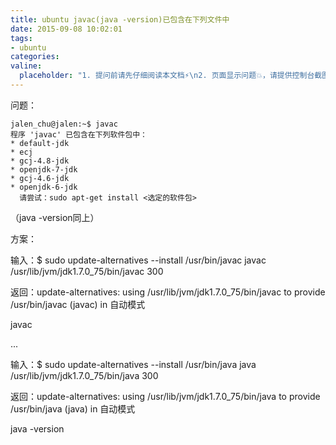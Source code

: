 ```yaml
---
title: ubuntu javac(java -version)已包含在下列文件中
date: 2015-09-08 10:02:01
tags:
- ubuntu
categories:
valine:
  placeholder: "1. 提问前请先仔细阅读本文档⚡\n2. 页面显示问题💥，请提供控制台截图📸或者您的测试网址\n3. 其他任何报错💣，请提供详细描述和截图📸，祝食用愉快💪"
---
```


问题：

```
jalen_chu@jalen:~$ javac
程序 'javac' 已包含在下列软件包中：
* default-jdk
* ecj
* gcj-4.8-jdk
* openjdk-7-jdk
* gcj-4.6-jdk
* openjdk-6-jdk
  请尝试：sudo apt-get install <选定的软件包>
```
（java -version同上）


方案：


输入：$ sudo update-alternatives --install /usr/bin/javac javac /usr/lib/jvm/jdk1.7.0_75/bin/javac 300

返回：update-alternatives: using /usr/lib/jvm/jdk1.7.0_75/bin/javac to provide /usr/bin/javac (javac) in 自动模式

javac

...

输入：$ sudo update-alternatives --install /usr/bin/java java /usr/lib/jvm/jdk1.7.0_75/bin/java 300

返回：update-alternatives: using /usr/lib/jvm/jdk1.7.0_75/bin/java to provide /usr/bin/java (java) in 自动模式

java -version



